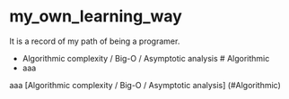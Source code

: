 # my_own_learning_way
It is a record of my path of being a programer.

- Algorithmic complexity / Big-O / Asymptotic analysis # Algorithmic
-  aaa


<a name = "Algorithmic"></a>
aaa
[Algorithmic complexity / Big-O / Asymptotic analysis] (#Algorithmic)



